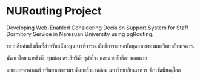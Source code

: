 ﻿NURouting Project
============

Developing Web-Enabled Considering Decision Support System for Staff Dormitory Service in Naresuan University using pgRouting.

ระบบสืบค้นเชิงพื้นที่สำหรับสนับสนุนการพิจารณาสิทธิ์การขอหอพักบุคลากรของมหาวิทยาลัยนเรศวร.

พัฒนาโดย นายชิงชัย หุมห้อง ดร.สิทธิชัย ชูสำโรง และนายศักดิ์ดา หอมหวล 

คณะเกษตรศาสตร์ ทรัพยากรธรรมชาติและสิ่งแวดล้อม มหาวิทยาลัยนเรศวร จังหวัดพิษณุโลก


